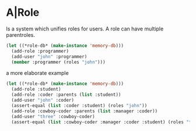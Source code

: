 # A|Role

Is a system which unifies roles for users. A role can have multiple
parentroles.

```lisp
(let ((*role-db* (make-instance 'memory-db)))
  (add-role :programmer)
  (add-user "john" :programmer)
  (member :programmer (roles "john")))
```

a more elaborate example

```lisp
(let ((*role-db* (make-instance 'memory-db)))
  (add-role :student)
  (add-role :coder :parents (list :student))
  (add-user "john" :coder)
  (assert-equal (list :coder :student) (roles "john"))
  (add-role :cowboy-coder :parents (list :manager :coder))
  (add-user "three" :cowboy-coder)
  (assert-equal (list :cowboy-coder :manager :coder :student) (roles "three"))))
```